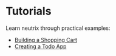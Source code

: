 # Tutorials

Learn neutrix through practical examples:

- [Building a Shopping Cart](/tutorials/shopping-cart)
- [Creating a Todo App](/tutorials/to-do)